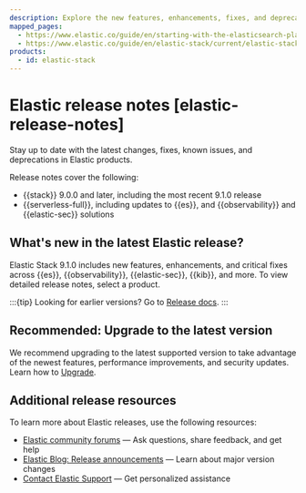 ```yaml
---
description: Explore the new features, enhancements, fixes, and deprecations for Elastic Stack 9.0+ (latest: 9.1.0), Elastic Cloud Serverless, and...
mapped_pages:
  - https://www.elastic.co/guide/en/starting-with-the-elasticsearch-platform-and-its-solutions/current/new.html
  - https://www.elastic.co/guide/en/elastic-stack/current/elastic-stack-breaking-changes.html
products:
  - id: elastic-stack
---
```


# Elastic release notes [elastic-release-notes]

Stay up to date with the latest changes, fixes, known issues, and deprecations in Elastic products. 

Release notes cover the following:
* {{stack}} 9.0.0 and later, including the most recent 9.1.0 release
* {{serverless-full}}, including updates to {{es}}, and {{observability}} and {{elastic-sec}} solutions

## What's new in the latest Elastic release?

Elastic Stack 9.1.0 includes new features, enhancements, and critical fixes across {{es}}, {{observability}}, {{elastic-sec}}, {{kib}}, and more. To view detailed release notes, select a product.

:::{tip}
Looking for earlier versions? Go to [Release docs](https://www.elastic.co/guide/en/starting-with-the-elasticsearch-platform-and-its-solutions/8.19/new.html).
:::

## Recommended: Upgrade to the latest version

We recommend upgrading to the latest supported version to take advantage of the newest features, performance improvements, and security updates. Learn how to [Upgrade](/deploy-manage/upgrade.md).

## Additional release resources

To learn more about Elastic releases, use the following resources:
* [Elastic community forums](https://discuss.elastic.co/) — Ask questions, share feedback, and get help
* [Elastic Blog: Release announcements](https://www.elastic.co/blog/category/releases) — Learn about major version changes
* [Contact Elastic Support](https://www.elastic.co/support) — Get personalized assistance
